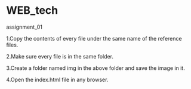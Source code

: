 # WEB_tech
assignment_01

1.Copy the contents of every file under the same name of the reference files.

2.Make sure every file is in the same folder.

3.Create a folder named img in the above folder and save the image in it.

4.Open the index.html file in any browser.


